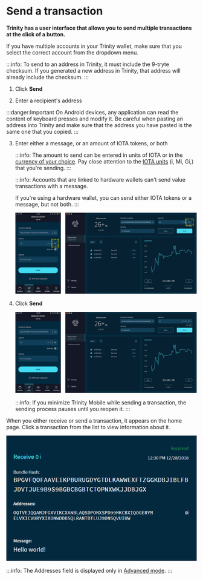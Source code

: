 # Send a transaction

**Trinity has a user interface that allows you to send multiple transactions at the click of a button.**

If you have multiple accounts in your Trinity wallet, make sure that you select the correct account from the dropdown menu.

:::info:
To send to an address in Trinity, it must include the 9-tryte checksum. If you generated a new address in Trinity, that address will already include the checksum.
:::

1. Click **Send**

2. Enter a recipient's address

  :::danger:Important
  On Android devices, any application can read the content of keyboard presses and modify it. Be careful when pasting an address into Trinity and make sure that the address you have pasted is the same one that you copied.
  :::

3. Enter either a message, or an amount of IOTA tokens, or both

    :::info:
    The amount to send can be entered in units of IOTA or in the [currency of your choice](../how-to-guides/change-the-general-settings.md). Pay close attention to the [IOTA units](root://dev-essentials/0.1/references/units-of-iota-tokens.md) (i, Mi, Gi,) that you're sending.
    :::

    :::info:
    Accounts that are linked to hardware wallets can't send value transactions with a message.
    
    If you're using a hardware wallet, you can send either IOTA tokens or a message, but not both.
    :::

    ![IOTA units](../images/sending-value-highlighted.jpg)
    
4. Click **Send**

    ![Sending IOTA tokens](../images/send.jpg)

    :::info:
    If you minimize Trinity Mobile while sending a transaction, the sending process pauses until you reopen it.
    :::

When you either receive or send a transaction, it appears on the home page. Click a transaction from the list to view information about it.

![A received transaction](../images/trinity-receive-message.png)

:::info:
The Addresses field is displayed only in [Advanced mode](../how-to-guides/change-the-advanced-settings.md).
:::

